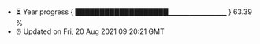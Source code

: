 - ⏳ Year progress { ███████████████████▁▁▁▁▁▁▁▁▁▁▁ } 63.39 %
- ⏰ Updated on Fri, 20 Aug 2021 09:20:21 GMT

